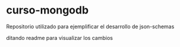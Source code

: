 # curso-mongodb
Repositorio utilizado para ejemplificar el desarrollo de json-schemas 

ditando readme para visualizar los cambios
